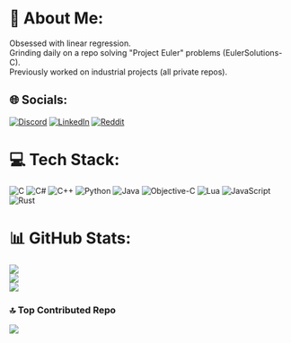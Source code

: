 # 💫 About Me:
Obsessed with linear regression.<br>Grinding daily on a repo solving "Project Euler" problems (EulerSolutions-C).<br>Previously worked on industrial projects (all private repos).


## 🌐 Socials:
[![Discord](https://img.shields.io/badge/Discord-%237289DA.svg?logo=discord&logoColor=white)](https://discord.gg/pouee) [![LinkedIn](https://img.shields.io/badge/LinkedIn-%230077B5.svg?logo=linkedin&logoColor=white)](https://linkedin.com/in/pouya-boroujerdian) [![Reddit](https://img.shields.io/badge/Reddit-%23FF4500.svg?logo=Reddit&logoColor=white)](https://reddit.com/user/Any-Butterscotch-225) 

# 💻 Tech Stack:
![C](https://img.shields.io/badge/c-%2300599C.svg?style=for-the-badge&logo=c&logoColor=white) ![C#](https://img.shields.io/badge/c%23-%23239120.svg?style=for-the-badge&logo=csharp&logoColor=white) ![C++](https://img.shields.io/badge/c++-%2300599C.svg?style=for-the-badge&logo=c%2B%2B&logoColor=white) ![Python](https://img.shields.io/badge/python-3670A0?style=for-the-badge&logo=python&logoColor=ffdd54) ![Java](https://img.shields.io/badge/java-%23ED8B00.svg?style=for-the-badge&logo=openjdk&logoColor=white) ![Objective-C](https://img.shields.io/badge/OBJECTIVE--C-%233A95E3.svg?style=for-the-badge&logo=apple&logoColor=white) ![Lua](https://img.shields.io/badge/lua-%232C2D72.svg?style=for-the-badge&logo=lua&logoColor=white) ![JavaScript](https://img.shields.io/badge/javascript-%23323330.svg?style=for-the-badge&logo=javascript&logoColor=%23F7DF1E) ![Rust](https://img.shields.io/badge/rust-%23000000.svg?style=for-the-badge&logo=rust&logoColor=white)
# 📊 GitHub Stats:
![](https://github-readme-stats.vercel.app/api?username=pouyabrn&theme=transparent&hide_border=true&include_all_commits=false&count_private=true)<br/>
![](https://nirzak-streak-stats.vercel.app/?user=pouyabrn&theme=transparent&hide_border=true)<br/>
![](https://github-readme-stats.vercel.app/api/top-langs/?username=pouyabrn&theme=transparent&hide_border=true&include_all_commits=false&count_private=true&layout=compact)

### 🔝 Top Contributed Repo
![](https://github-contributor-stats.vercel.app/api?username=pouyabrn&limit=5&theme=transparent&combine_all_yearly_contributions=true)

<!-- Proudly created with GPRM ( https://gprm.itsvg.in ) -->
